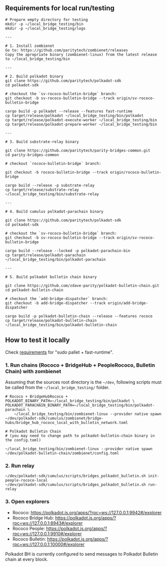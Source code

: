 ## Requirements for local run/testing

```
# Prepare empty directory for testing
mkdir -p ~/local_bridge_testing/bin
mkdir -p ~/local_bridge_testing/logs

---

# 1. Install zombienet
Go to: https://github.com/paritytech/zombienet/releases
Copy the apropriate binary (zombienet-linux) from the latest release to ~/local_bridge_testing/bin

---

# 2. Build polkadot binary
git clone https://github.com/paritytech/polkadot-sdk
cd polkadot-sdk

# checkout the `sv-rococo-bulletin-bridge` branch:
git checkout -b sv-rococo-bulletin-bridge --track origin/sv-rococo-bulletin-bridge

cargo build -p polkadot --release --features fast-runtime
cp target/release/polkadot ~/local_bridge_testing/bin/polkadot
cp target/release/polkadot-execute-worker ~/local_bridge_testing/bin
cp target/release/polkadot-prepare-worker ~/local_bridge_testing/bin

---

# 3. Build substrate-relay binary

git clone https://github.com/paritytech/parity-bridges-common.git
cd parity-bridges-common

# checkout `rococo-bulletin-bridge` branch:

git checkout -b rococo-bulletin-bridge --track origin/rococo-bulletin-bridge

cargo build --release -p substrate-relay
cp target/release/substrate-relay ~/local_bridge_testing/bin/substrate-relay

---

# 4. Build cumulus polkadot-parachain binary

git clone https://github.com/paritytech/polkadot-sdk
cd polkadot-sdk

# checkout the `sv-rococo-bulletin-bridge` branch:
git checkout -b sv-rococo-bulletin-bridge --track origin/sv-rococo-bulletin-bridge

cargo build --release --locked -p polkadot-parachain-bin
cp target/release/polkadot-parachain ~/local_bridge_testing/bin/polkadot-parachain

---

# 5. Build polkadot bulletin chain binary

git clone https://github.com/zdave-parity/polkadot-bulletin-chain.git
cd polkadot-bulletin-chain

# checkout the `add-bridge-dispatcher` branch:
git checkout -b add-bridge-dispatcher --track origin/add-bridge-dispatcher

cargo build -p polkadot-bulletin-chain --release --features rococo
cp target/release/polkadot-bulletin-chain ~/local_bridge_testing/bin/polkadot-bulletin-chain

```

## How to test it locally

Check [requirements](#requirements-for-local-runtesting) for "sudo pallet + fast-runtime".

### 1. Run chains (Rococo + BridgeHub + PeopleRococo, Bulletin Chain) with zombienet

Assuming that the sources root directory is the `~/dev`, following scripts must be called from the
`~/local_bridge_testing/` folder.

```
# Rococo + BridgeHubRococo + 
POLKADOT_BINARY_PATH=~/local_bridge_testing/bin/polkadot \
POLKADOT_PARACHAIN_BINARY_PATH=~/local_bridge_testing/bin/polkadot-parachain \
	~/local_bridge_testing/bin/zombienet-linux --provider native spawn ~/dev/polkadot-sdk/cumulus/zombienet/bridge-hubs/bridge_hub_rococo_local_with_bulletin_network.toml
```

```
# Polkadot Bulletin Chain
# (you may need to change path to polkadot-bulletin-chain binary in the config.toml)

~/local_bridge_testing/bin/zombienet-linux --provider native spawn ~/dev/polkadot-bulletin-chain/zombienet/config.toml

```

### 2. Run relay

```
~/dev/polkadot-sdk/cumulus/scripts/bridges_polkadot_bulletin.sh init-people-rococo-local
~/dev/polkadot-sdk/cumulus/scripts/bridges_polkadot_bulletin.sh run-relay
```

### 3. Open explorers

- Rococo: https://polkadot.js.org/apps/?rpc=ws://127.0.0.1:9942#/explorer
- Rococo Bridge Hub: https://polkadot.js.org/apps/?rpc=ws://127.0.0.1:8943#/explorer
- Rococo People: https://polkadot.js.org/apps/?rpc=ws://127.0.0.1:9910#/explorer
- Rococo Bulletin: https://polkadot.js.org/apps/?rpc=ws://127.0.0.1:10000#/explorer

Polkadot BH is currently configured to send messages to Polkadot Bulletin chain at every block.